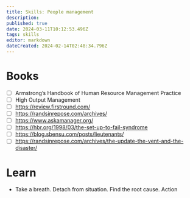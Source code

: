 ```yaml
---
title: Skills: People management
description: 
published: true
date: 2024-03-11T10:12:53.496Z
tags: skills
editor: markdown
dateCreated: 2024-02-14T02:48:34.796Z
---
```


# Books
- [ ] Armstrong’s Handbook of Human Resource Management Practice
- [ ] High Output Management
- [ ] https://review.firstround.com/
- [ ] https://randsinrepose.com/archives/
- [ ] https://www.askamanager.org/
- [ ] https://hbr.org/1998/03/the-set-up-to-fail-syndrome
- [ ] https://blog.sbensu.com/posts/lieutenants/
- [ ] https://randsinrepose.com/archives/the-update-the-vent-and-the-disaster/

# Learn

- Take a breath. Detach from situation. Find the root cause. Action